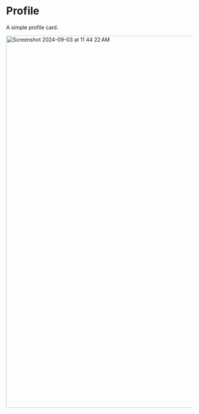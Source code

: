 # Profile
A simple profile card.


<img width="1004" alt="Screenshot 2024-09-03 at 11 44 22 AM" src="https://github.com/user-attachments/assets/4e1671f9-2128-4648-bc08-1277441c3176">
